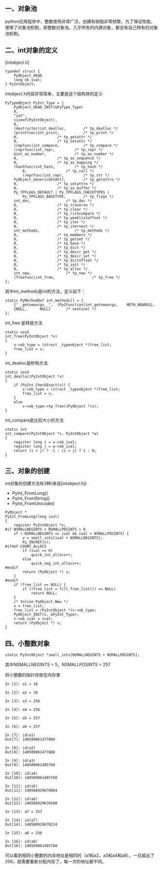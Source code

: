 ## 一、对象池

python应用程序中，整数使用非常广泛，创建和销毁非常频繁，为了保证性能，使用了对象池机制，即整数对象池。几乎所有的内建对象，都会有自己特有的对象池机制。

## 二、int对象的定义

[intobject.h]

```
typedef struct {
    PyObject_HEAD
    long ob_ival;
} PyIntObject;
```

intobject.h内容非常简单，主要是这个结构体的定义

```
PyTypeObject PyInt_Type = {
	PyObject_HEAD_INIT(&PyType_Type)
	0,
	"int",
	sizeof(PyIntObject),
	0,
	(destructor)int_dealloc,		/* tp_dealloc */
	(printfunc)int_print,			/* tp_print */
	0,					/* tp_getattr */
	0,					/* tp_setattr */
	(cmpfunc)int_compare,			/* tp_compare */
	(reprfunc)int_repr,			/* tp_repr */
	&int_as_number,				/* tp_as_number */
	0,					/* tp_as_sequence */
	0,					/* tp_as_mapping */
	(hashfunc)int_hash,			/* tp_hash */
        0,					/* tp_call */
        (reprfunc)int_repr,			/* tp_str */
	PyObject_GenericGetAttr,		/* tp_getattro */
	0,					/* tp_setattro */
	0,					/* tp_as_buffer */
	Py_TPFLAGS_DEFAULT | Py_TPFLAGS_CHECKTYPES |
		Py_TPFLAGS_BASETYPE,		/* tp_flags */
	int_doc,				/* tp_doc */
	0,					/* tp_traverse */
	0,					/* tp_clear */
	0,					/* tp_richcompare */
	0,					/* tp_weaklistoffset */
	0,					/* tp_iter */
	0,					/* tp_iternext */
	int_methods,				/* tp_methods */
	0,					/* tp_members */
	0,					/* tp_getset */
	0,					/* tp_base */
	0,					/* tp_dict */
	0,					/* tp_descr_get */
	0,					/* tp_descr_set */
	0,					/* tp_dictoffset */
	0,					/* tp_init */
	0,					/* tp_alloc */
	int_new,				/* tp_new */
	(freefunc)int_free,           		/* tp_free */
};
```

其中int_methods是int的方法，定义如下：

```
static PyMethodDef int_methods[] = {
	{"__getnewargs__",	(PyCFunction)int_getnewargs,	METH_NOARGS},
	{NULL,		NULL}		/* sentinel */
};
```

int_free 是释放方法

```
static void
int_free(PyIntObject *v)
{
	v->ob_type = (struct _typeobject *)free_list;
	free_list = v;
}
```

int_dealloc是析构方法

```
static void
int_dealloc(PyIntObject *v)
{
	if (PyInt_CheckExact(v)) {
		v->ob_type = (struct _typeobject *)free_list;
		free_list = v;
	}
	else
		v->ob_type->tp_free((PyObject *)v);
}
```

int_compare是比较大小的方法

```
static int
int_compare(PyIntObject *v, PyIntObject *w)
{
	register long i = v->ob_ival;
	register long j = w->ob_ival;
	return (i < j) ? -1 : (i > j) ? 1 : 0;
}
```

## 三、对象的创建

int对象的创建方法有3种(来自[intobject.h])

- PyInt_FromLong()
- PyInt_FromString()
- PyInt_FromUnicode()

```
PyObject *
PyInt_FromLong(long ival)
{
	register PyIntObject *v;
#if NSMALLNEGINTS + NSMALLPOSINTS > 0
	if (-NSMALLNEGINTS <= ival && ival < NSMALLPOSINTS) {
		v = small_ints[ival + NSMALLNEGINTS];
		Py_INCREF(v);
#ifdef COUNT_ALLOCS
		if (ival >= 0)
			quick_int_allocs++;
		else
			quick_neg_int_allocs++;
#endif
		return (PyObject *) v;
	}
#endif
	if (free_list == NULL) {
		if ((free_list = fill_free_list()) == NULL)
			return NULL;
	}
	/* Inline PyObject_New */
	v = free_list;
	free_list = (PyIntObject *)v->ob_type;
	PyObject_INIT(v, &PyInt_Type);
	v->ob_ival = ival;
	return (PyObject *) v;
}
```

## 四、小整数对象

```
static PyIntObject *small_ints[NSMALLNEGINTS + NSMALLPOSINTS];
```

其中NSMALLNEGINTS = 5，NSMALLPOSINTS = 257

将小整数的指针存放在内存里

```
In [1]: a1 = 10

In [2]: a2 = 10

In [3]: a3 = 256

In [4]: a4 = 256

In [5]: a5 = 257

In [6]: a6 = 257

In [7]: id(a1)
Out[7]: 140509061477888

In [8]: id(a2)
Out[8]: 140509061477888

In [9]: id(a3)
Out[9]: 140509061485760

In [10]: id(a4)
Out[10]: 140509061485760

In [11]: id(a5)
Out[11]: 140508929670064

In [12]: id(a6)
Out[12]: 140508929670288

In [13]: a7 = 257

In [14]: id(a7)
Out[14]: 140508929670224

In [15]: a8 = 256

In [16]: id(a8)
Out[16]: 140509061485760

```

可以看到相同小整数的内存地址是相同的（a1和a2，a3和a4和a8）。一旦超出了256，就需要重新分配内存了，每一次的地址都不同。
